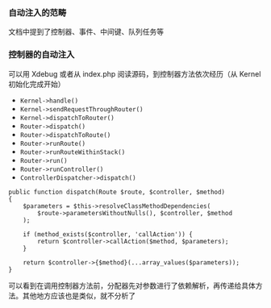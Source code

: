 ### 自动注入的范畴

文档中提到了控制器、事件、中间键、队列任务等

### 控制器的自动注入

可以用 Xdebug 或者从 index.php 阅读源码，到控制器方法依次经历（从 Kernel 初始化完成开始）
* ``Kernel->handle()``
* ``Kernel->sendRequestThroughRouter()``
* ``Kernel->dispatchToRouter()``
* ``Router->dispatch()``
* ``Router->dispatchToRoute()``
* ``Router->runRoute()``
* ``Router->runRouteWithinStack()``
* ``Router->run()``
* ``Router->runController()``
* ``ControllerDispatcher->dispatch()``
```
public function dispatch(Route $route, $controller, $method)
{
    $parameters = $this->resolveClassMethodDependencies(
        $route->parametersWithoutNulls(), $controller, $method
    );

    if (method_exists($controller, 'callAction')) {
        return $controller->callAction($method, $parameters);
    }

    return $controller->{$method}(...array_values($parameters));
}
```

可以看到在调用控制器方法前，分配器先对参数进行了依赖解析，再传递给具体方法。其他地方应该也是类似，就不分析了